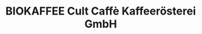 ---
title: "BIOKAFFEE Cult Caffè Kaffeerösterei GmbH"
url: /neumarkt-an-der-ybbs/biokaffee-cult-caffe-kaffeeroesterei-gmbh/
shop: Kaffee
---